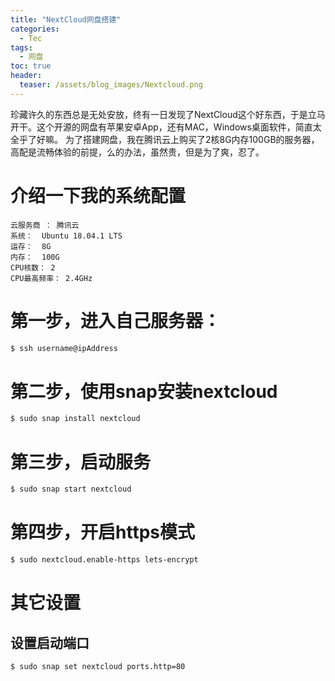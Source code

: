 ```yaml
---
title: "NextCloud网盘搭建"
categories:
  - Tec
tags:
  - 网盘
toc: true
header:
  teaser: /assets/blog_images/Nextcloud.png
---
```

珍藏许久的东西总是无处安放，终有一日发现了NextCloud这个好东西，于是立马开干。这个开源的网盘有苹果安卓App，还有MAC，Windows桌面软件，简直太全乎了好嘛。
为了搭建网盘，我在腾讯云上购买了2核8G内存100GB的服务器，高配是流畅体验的前提，么的办法，虽然贵，但是为了爽，忍了。

# 介绍一下我的系统配置
```
云服务商 ： 腾讯云
系统：  Ubuntu 18.04.1 LTS
运存：  8G
内存：  100G
CPU核数： 2
CPU最高频率： 2.4GHz
```

# 第一步，进入自己服务器：
```sh
$ ssh username@ipAddress
```

# 第二步，使用snap安装nextcloud
```sh
$ sudo snap install nextcloud
```

# 第三步，启动服务
```sh
$ sudo snap start nextcloud
```

# 第四步，开启https模式
```sh
$ sudo nextcloud.enable-https lets-encrypt
```

# 其它设置
## 设置启动端口
```sh
$ sudo snap set nextcloud ports.http=80
```